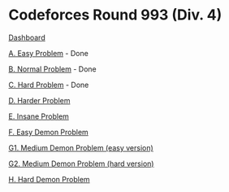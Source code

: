# Codeforces Round 993 (Div. 4)

[Dashboard](https://codeforces.com/contest/2044)

[A. Easy Problem](https://codeforces.com/contest/2044/problem/A) - Done

[B. Normal Problem](https://codeforces.com/contest/2044/problem/B) - Done

[C. Hard Problem](https://codeforces.com/contest/2044/problem/C) - Done

[D. Harder Problem](https://codeforces.com/contest/2044/problem/D)

[E. Insane Problem](https://codeforces.com/contest/2044/problem/E)

[F. Easy Demon Problem](https://codeforces.com/contest/2044/problem/F)

[G1. Medium Demon Problem (easy version)](https://codeforces.com/contest/2044/problem/G1)

[G2. Medium Demon Problem (hard version)](https://codeforces.com/contest/2044/problem/G2)

[H. Hard Demon Problem](https://codeforces.com/contest/2044/problem/H)
